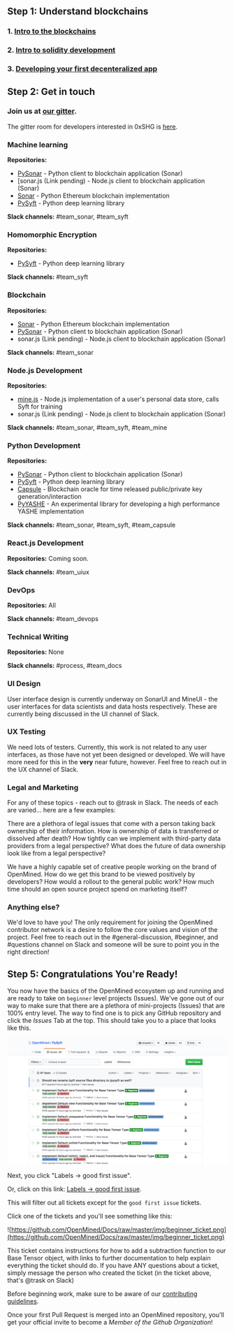## Step 1: Understand blockchains

### 1. [Intro to the blockchains](https://youtu.be/bBC-nXj3Ng4)

### 2. [Intro to solidity development](https://cryptozombies.io)

### 3. [Developing your first decenteralized app](https://medium.com/@mvmurthy/full-stack-hello-world-voting-ethereum-dapp-tutorial-part-1-40d2d0d807c2)


## Step 2: Get in touch

### Join us at [our gitter](https://gitter.im/NextTechSatoshi/).
The gitter room for developers interested in 0xSHG is [here](https://gitter.im/NextTechSatoshi/0xSHG).



### Machine learning
**Repositories:**
- [PySonar](https://github.com/OpenMined/PySonar) - Python client to blockchain application (Sonar)
- [sonar.js (Link pending) - Node.js client to blockchain application (Sonar)
- [Sonar](https://github.com/OpenMined/Sonar) - Python Ethereum blockchain implementation
- [PySyft](https://github.com/OpenMined/PySyft) - Python deep learning library

**Slack channels:** #team_sonar, #team_syft

### Homomorphic Encryption
**Repositories:**
- [PySyft](https://github.com/OpenMined/PySyft) - Python deep learning library

**Slack channels:** #team_syft

### Blockchain
**Repositories:**
- [Sonar](https://github.com/OpenMined/Sonar) - Python Ethereum blockchain implementation
- [PySonar](https://github.com/OpenMined/PySonar) - Python client to blockchain application (Sonar)
- sonar.js (Link pending) - Node.js client to blockchain application (Sonar)

**Slack channels:** #team_sonar

### Node.js Development
**Repositories:**
- [mine.js](https://github.com/OpenMined/mine.js) - Node.js implementation of a user's personal data store, calls Syft for training
- sonar.js (Link pending) - Node.js client to blockchain application (Sonar)

**Slack channels:** #team_sonar, #team_syft, #team_mine

### Python Development
**Repositories:**
- [PySonar](https://github.com/OpenMined/PySonar) - Python client to blockchain application (Sonar)
- [PySyft](https://github.com/OpenMined/PySyft) - Python deep learning library
- [Capsule](https://github.com/OpenMined/Capsule) - Blockchain oracle for time released public/private key generation/interaction
- [PyYASHE](https://github.com/OpenMined/PyYashe) - An experimental library for developing a high performance YASHE implementation

**Slack channels:** #team_sonar, #team_syft, #team_capsule

### React.js Development
**Repositories:** Coming soon.

**Slack channels:** #team_uiux

### DevOps
**Repositories:** All

**Slack channels:** #team_devops

### Technical Writing
**Repositories:** None

**Slack channels:** #process, #team_docs

### UI Design
User interface design is currently underway on SonarUI and MineUI - the user interfaces for data scientists and data hosts respectively. These are currently being discussed in the UI channel of Slack.

### UX Testing
We need lots of testers. Currently, this work is not related to any user interfaces, as those have not yet been designed or developed. We will have more need for this in the **very** near future, however. Feel free to reach out in the UX channel of Slack.

### Legal and Marketing
For any of these topics - reach out to @trask in Slack. The needs of each are varied... here are a few examples:

There are a plethora of legal issues that come with a person taking back ownership of their information. How is ownership of data is transferred or dissolved after death? How tightly can we implement with third-party data providers from a legal perspective? What does the future of data ownership look like from a legal perspective?

We have a highly capable set of creative people working on the brand of OpenMined. How do we get this brand to be viewed positively by developers? How would a rollout to the general public work? How much time should an open source project spend on marketing itself?

### Anything else?
We'd love to have you! The only requirement for joining the OpenMined contributor network is a desire to follow the core values and vision of the project. Feel free to reach out in the #general-discussion, #beginner, and #questions channel on Slack and someone will be sure to point you in the right direction!

## Step 5: Congratulations You're Ready!

You now have the basics of the OpenMined ecosystem up and running and are ready to take on `beginner` level projects (Issues). We've gone out of our way to make sure that there are a plethora of mini-projects (Issues) that are 100% entry level. The way to find one is to pick any GitHub repository and click the *Issues* Tab at the top. This should take you to a place that looks like this.

![Issues.png](https://github.com/OpenMined/Docs/raw/master/img/issues.png)


Next, you click "Labels -> good first issue".


Or, click on this link:
[Labels -> good first issue](https://github.com/OpenMined/PySyft/issues?q=is%3Aissue+is%3Aopen+label%3A%22good+first+issue%22).


This will filter out all tickets except for the `good first issue` tickets.


Click one of the tickets and you'll see something like this:

![https://github.com/OpenMined/Docs/raw/master/img/beginner_ticket.png](https://github.com/OpenMined/Docs/raw/master/img/beginner_ticket.png)

This ticket contains instructions for how to add a subtraction function to our Base Tensor object, with links to further documentation to help explain everything the ticket should do. If you have ANY questions about a ticket, simply message the person who created the ticket (in the ticket above, that's @trask on Slack)

Before beginning work, make sure to be aware of our [contributing guidelines](./guidelines.md).

Once your first Pull Request is merged into an OpenMined repository, you'll get your official invite to become a *Member of the Github Organization*!
